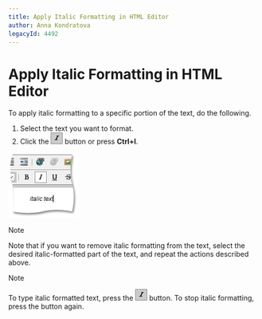 ```yaml
---
title: Apply Italic Formatting in HTML Editor
author: Anna Kondratova
legacyId: 4492
---
```

# Apply Italic Formatting in HTML Editor
To apply italic formatting to a specific portion of the text, do the following.
1. Select the text you want to format.
2. Click the ![ASPxHtmlEditor-Buttons-Italic](../../../images/img7401.png) button or press **Ctrl+I**.

![ASPxHtmlEditor-WorkingWithText-ItalicSample](../../../images/img7411.png)

> [!NOTE]
> Note that if you want to remove italic formatting from the text, select the desired italic-formatted part of the text, and repeat the actions described above.

> [!NOTE]
> To type italic formatted text, press the ![ASPxHtmlEditor-Buttons-Italic](../../../images/img7401.png) button. To stop italic formatting, press the button again.